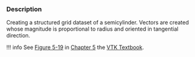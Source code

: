 ### Description

Creating a structured grid dataset of a semicylinder. Vectors are created whose magnitude is proportional to radius and oriented in tangential direction. 

!!! info
    See [Figure 5-19](../../../VTKBook/05Chapter5/#Figure%205-19) in [Chapter 5](../../../VTKBook/05Chapter5) the [VTK Textbook](../../../VTKBook/01Chapter1).
